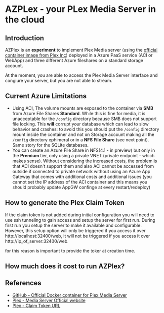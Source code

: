# AZPLex - your PLex Media Server in the cloud

## Introduction
AZPlex is an **experiment** to implement Plex Media server (using the [official container image from Plex Inc](https://github.com/plexinc/pms-docker)) deployed in a Azure PaaS service (ACI or WebApp) and three different Azure fileshares on a standard storage account.

At the moment, you are able to access the Plex Media Server interface and congiure your server, but you are not able to stream.

## Current Azure Limitations

- Using ACI, The volume mounts are exposed to the container via **SMB** from Azure File Shares **Standard**. While this is fine for media, it is unacceptable for the `/config` directory because SMB does not support file locking. This **will** corrupt your database which can lead to slow behavior and crashes: to avoid this you should put the `/config` directory mount inside the container and not on Storage account making all the `/config` directory ephimeral or in a **NFS File Share** (see next point). Same story for the SQLite databases.
- You can create an Azure File Share in NFS(4.1 - in preview) but only in the **Premium** tier, only using a private VNET (private endpoint - which makes sense). Without considering the increased costs, the problem is that ACI doesn't support them and also ACI cannot be accessed from outside if connected to private network without using an Azure App Gateway that comes with additional costs and additional issues (you cannot set the IP address of the ACI container and this means you should probably update AppGW confinge at every restart/redeploy)

## How to generate the Plex Claim Token

If the claim token is not added during initial configuration you will need to use ssh tunneling to gain access and setup the server for first run. During first run you setup the server to make it available and configurable. However, this setup option will only be triggered if you access it over http://localhost:32400/web, it will not be triggered if you access it over http://ip_of_server:32400/web.

for this reason is important to provide the toker at creation time.

## How much does it cost to run AZPlex?

## References

- [GitHub - Official Docker container for Plex Media Server](https://github.com/plexinc/pms-docker)
- [Plex - Media Server Official website](https://www.plex.tv/)
- [Plex - Claim Token URL](https://www.plex.tv/claim/)